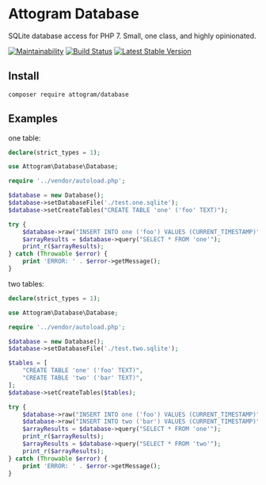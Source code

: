 # Attogram Database

SQLite database access for PHP 7.  Small, one class, and highly opinionated.

[![Maintainability](https://api.codeclimate.com/v1/badges/473e68db98ac442429c1/maintainability)](https://codeclimate.com/github/attogram/database/maintainability)
[![Build Status](https://travis-ci.org/attogram/database.svg?branch=master)](https://travis-ci.org/attogram/database)
[![Latest Stable Version](https://poser.pugx.org/attogram/database/v/stable)](https://packagist.org/packages/attogram/database)

## Install

```
composer require attogram/database
```

## Examples

one table:

```php
declare(strict_types = 1);

use Attogram\Database\Database;

require '../vendor/autoload.php';

$database = new Database();
$database->setDatabaseFile('./test.one.sqlite');
$database->setCreateTables("CREATE TABLE 'one' ('foo' TEXT)");

try {
    $database->raw("INSERT INTO one ('foo') VALUES (CURRENT_TIMESTAMP)");
    $arrayResults = $database->query("SELECT * FROM 'one'");
    print_r($arrayResults);
} catch (Throwable $error) {
    print 'ERROR: ' . $error->getMessage();
}
```

two tables:

```php
declare(strict_types = 1);

use Attogram\Database\Database;

require '../vendor/autoload.php';

$database = new Database();
$database->setDatabaseFile('./test.two.sqlite');

$tables = [
    "CREATE TABLE 'one' ('foo' TEXT)",
    "CREATE TABLE 'two' ('bar' TEXT)",
];
$database->setCreateTables($tables);

try {
    $database->raw("INSERT INTO one ('foo') VALUES (CURRENT_TIMESTAMP)");
    $database->raw("INSERT INTO two ('bar') VALUES (CURRENT_TIMESTAMP)");
    $arrayResults = $database->query("SELECT * FROM 'one'");
    print_r($arrayResults);
    $arrayResults = $database->query("SELECT * FROM 'two'");
    print_r($arrayResults);
} catch (Throwable $error) {
    print 'ERROR: ' . $error->getMessage();
}
```

